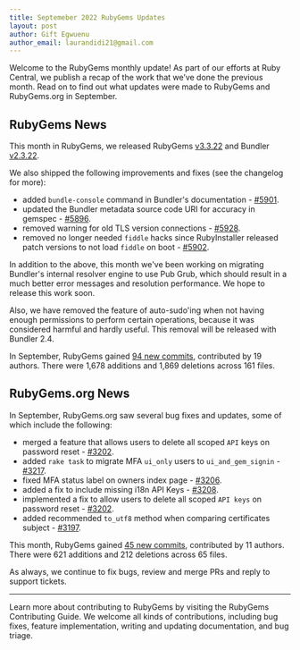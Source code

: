 ```yaml
---
title: Septemeber 2022 RubyGems Updates
layout: post
author: Gift Egwuenu
author_email: laurandidi21@gmail.com
---
```


Welcome to the RubyGems monthly update! As part of our efforts at Ruby Central, we publish a recap of the work that we’ve done the previous month. Read on to find out what updates were made to RubyGems and RubyGems.org in September.

## RubyGems News

This month in RubyGems, we released RubyGems [v3.3.22](https://github.com/rubygems/rubygems/blob/master/CHANGELOG.md#3322--2022-09-07) and Bundler [v2.3.22](https://github.com/rubygems/rubygems/blob/master/bundler/CHANGELOG.md#2322-september-7-2022).

We also shipped the following improvements and fixes (see the changelog for more):

- added `bundle-console` command in Bundler's documentation - [#5901](https://github.com/rubygems/rubygems/pull/5901). 
- updated the Bundler metadata source code URI for accuracy in gemspec - [#5896](https://github.com/rubygems/rubygems/pull/5896).
- removed warning for old TLS version connections - [#5928](https://github.com/rubygems/rubygems/pull/5928).
- removed no longer needed `fiddle` hacks since RubyInstaller released patch versions to not load `fiddle` on boot - [#5902](https://github.com/rubygems/rubygems/pull/5902).

In addition to the above, this month we've been working on migrating Bundler's internal resolver engine to use Pub Grub, which should result in a much better error messages and resolution performance. We hope to release this work soon. 

Also, we have removed the feature of auto-sudo'ing when not having enough permissions to perform certain operations, because it was considered harmful and hardly useful. This removal will be released with Bundler 2.4.

In September, RubyGems gained [94 new commits](https://github.com/rubygems/rubygems/compare/master@%7B2022-09-01%7D...master@%7B2022-09-31%7D), contributed by 19 authors. There were 1,678 additions and 1,869 deletions across 161 files.

## RubyGems.org News

In September, RubyGems.org saw several bug fixes and updates, some of which include the following:

- merged a feature that allows users to delete all scoped `API` keys on password reset - [#3202](https://github.com/rubygems/rubygems.org/pull/3202).
- added `rake task` to migrate MFA `ui_only` users to `ui_and_gem_signin` - [#3217](https://github.com/rubygems/rubygems.org/pull/3217).
- fixed MFA status label on owners index page - [#3206](https://github.com/rubygems/rubygems.org/pull/3206).
- added a fix to include missing i18n API Keys - [#3208](https://github.com/rubygems/rubygems.org/pull/3208).
- implemented a fix to allow users to delete all scoped `API keys` on password reset - [#3202](https://github.com/rubygems/rubygems.org/pull/3202).
- added recommended `to_utf8` method when comparing certificates subject - [#3197](https://github.com/rubygems/rubygems.org/pull/3197).


This month, RubyGems gained [45 new commits](https://github.com/rubygems/rubygems.org/compare/master@%7B2022-09-01%7D...master@%7B2022-09-31%7D), contributed by 11 authors. There were 621 additions and 212 deletions across 65 files.

As always, we continue to fix bugs, review and merge PRs and reply to support tickets.

---
Learn more about contributing to RubyGems by visiting the RubyGems Contributing Guide. We welcome all kinds of contributions, including bug fixes, feature implementation, writing and updating documentation, and bug triage.

